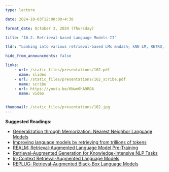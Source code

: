 ```yaml
---
type: lecture

date: 2024-10-03T12:00:00+4:30

format_date: October 3, 2024 (Thursday)

title: "16.2. Retrieval-based Language Models-II"

tldr: "Looking into various retrieval-based LMs &ndash; kNN LM, RETRO, REALM, RAG. Discussion on different training methods for retrieval-augmented LMs and their limitations."

hide_from_announcments: false

links: 
    - url: /static_files/presentations/162.pdf
      name: slides
    - url: /static_files/presentations/162_scribe.pdf
      name: scribe
    - url: https://youtu.be/6Nwm0hA9RDA
      name: video


thumbnail: /static_files/presentations/162.jpg
---
```

<!-- Other additional contents using markdown -->
**Suggested Readings:**
- [Generalization through Memorization: Nearest Neighbor Language Models](https://arxiv.org/pdf/1911.00172)
- [Improving language models by retrieving from trillions of tokens](https://arxiv.org/pdf/2112.04426)
- [REALM: Retrieval-Augmented Language Model Pre-Training](https://arxiv.org/pdf/2002.08909)
- [Retrieval-Augmented Generation for Knowledge-Intensive NLP Tasks](https://arxiv.org/pdf/2005.11401)
- [In-Context Retrieval-Augmented Language Models](https://arxiv.org/pdf/2302.00083)
- [REPLUG: Retrieval-Augmented Black-Box Language Models](https://arxiv.org/pdf/2301.12652)
